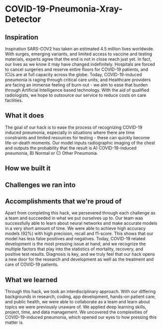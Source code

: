 # COVID-19-Pneumonia-Xray-Detector


## Inspiration
Inspiration SARS-COV2 has taken an estimated 4.5 million lives worldwide. With surges, emerging variants, and limited access to vaccine and testing materials, experts agree that the end is not in close reach just yet. In fact, our lives as we know it may have changed indefinitely. Hospitals are forced to cancel surgeries and reserve entire floors for COVID-19 patients, and ICUs are at full capacity across the globe. Today, COVID-19-induced pneumonia is raging through critical care units, and Healthcare providers are facing an immense feeling of burn-out - we aim to ease that burden through Artificial Intelligence based technology. With the aid of qualified radiologists, we hope to outsource our service to reduce costs on care facilities.

## What it does
The goal of our hack is to ease the process of recognizing COVID-19 induced pneumonia, especially in situations where there are time constraints and limited resources for testing - these can quickly become life-or-death moments. Our model inputs radiographic imaging of the chest and outputs the probability that the result is A) COVID-19-induced pneumonia, B) Normal or C) Other Pneumonia. 

## How we built it

## Challenges we ran into

## Accomplishments that we're proud of
Apart from completing this hack, we persevered through each challenge as a team and succeeded in what we put ourselves up to. Our team was successfully able to learn about neural networks and make accurate models in a very short amount of time. We were able to achieve high accuracy models (92%) with high precision, recall and f1-score. This shows that our model has less false positives and negatives. Today, COVID-19 related development is the most pressing issue at hand, and we recognize the multiple factors that play into the statistics of mortality, recovery, and positive test results. Diagnosis is key, and we truly feel that our hack opens a new door for the research and development as well as the treatment and care of COVID-19 patients.

## What we learned
Through this hack, we took an interdisciplinary approach. With our differing backgrounds in research, coding, app development, hands-on patient care, and public health, we were able to collaborate as a team and learn about topics we were previously unaware of. We applied deep learning skills, project, time, and data management. We uncovered the complexities of COVID-19-induced pneumonia, which opened our eyes to how pressing this matter is.
